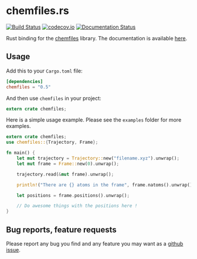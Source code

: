 # chemfiles.rs

[![Build Status](https://travis-ci.org/chemfiles/chemfiles.rs.svg?branch=master)](https://travis-ci.org/chemfiles/chemfiles.rs)
[![codecov.io](https://codecov.io/github/chemfiles/chemfiles.rs/coverage.svg?branch=master)](https://codecov.io/github/chemfiles/chemfiles.rs?branch=master)
[![Documentation Status](https://img.shields.io/badge/docs-latest-brightgreen.svg)](http://chemfiles.github.io/chemfiles.rs/chemfiles/index.html)

Rust binding for the [chemfiles](https://github.com/chemfiles/chemfiles) library. The
documentation is available [here](http://chemfiles.github.io/chemfiles.rs/chemfiles).

## Usage

Add this to your `Cargo.toml` file:

```toml
[dependencies]
chemfiles = "0.5"
```

And then use `chemfiles` in your project:

```rust
extern crate chemfiles;
```

Here is a simple usage example. Please see the `examples` folder for more examples.

```rust
extern crate chemfiles;
use chemfiles::{Trajectory, Frame};

fn main() {
    let mut trajectory = Trajectory::new("filename.xyz").unwrap();
    let mut frame = Frame::new(0).unwrap();

    trajectory.read(&mut frame).unwrap();

    println!("There are {} atoms in the frame", frame.natoms().unwrap())

    let positions = frame.positions().unwrap();

    // Do awesome things with the positions here !
}
```

## Bug reports, feature requests

Please report any bug you find and any feature you may want as a [github issue](https://github.com/chemfiles/chemfiles.rs/issues/new).
